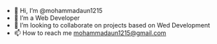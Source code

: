 - 👋 Hi, I’m @mohammadaun1215
- 👀 I’m a Web Developer
- 💞️ I’m looking to collaborate on projects based on Wed Development
- 📫 How to reach me mohammadaun1215@gmail.com

<!---
mohammadaun1215/mohammadaun1215 is a ✨ special ✨ repository because its `README.md` (this file) appears on your GitHub profile.
You can click the Preview link to take a look at your changes.
--->
